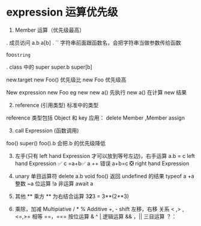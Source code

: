 # expression 运算优先级

1. Member 运算（优先级最高）

. 成员访问
a.b
a[b]
. `` 字符串前面跟函数名，会把字符串当做参数传给函数

foo`string`

. class 中的 super
super.b
super[b]

new.target
new Foo() 优先级比 new Foo 优先级高

New expression
new Foo
eg new new a() 先执行 new a() 在计算 new 结果

2. reference (引用类型) 标准中的类型

reference 类型包括 Object 和 key
应用：
delete Member ,Member assign

3. call Expression (函数调用)

foo()
super()
foo().b 会把.b 的优先级降低

3. 左手(只有 left hand Expression 才可以放到等号左边)，右手运算
   a.b = c left hand Expression ✅
   c =a+b✅
   a ++ 错误
   a+b=c ❎ right hand Expression

4. unary 单目运算符
   delete a.b
   void foo() 返回 undefined 的结果
   typeof a
   +a 整数
   ~a 位运算
   !a 非运算
   await a

5. 其他 \*\* 乘方
   \*\* 为右结合运算
   3**2**3 = 3**(2**3)
6. 乘除，加减
   Multipiative
   / \* %
   Additive
   +, -
   shift
   左移，右移
   关系
   < ,> ,<=,>=
   相等
   ==，===
   按位运算
   & ^ |
   逻辑运算
   && ，||
   三目运算
   ？：
